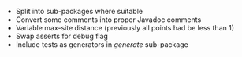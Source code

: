 - Split into sub-packages where suitable
- Convert some comments into proper Javadoc comments
- Variable max-site distance (previously all points had be less than 1)
- Swap asserts for debug flag
- Include tests as generators in *generate* sub-package